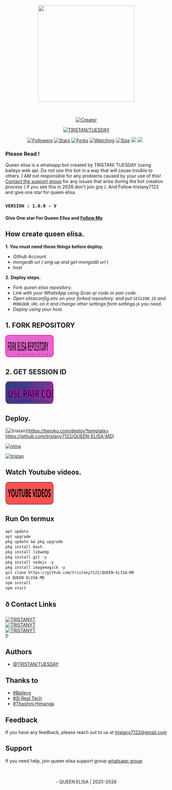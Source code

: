 <div class = "repo" align = "center">
 
<a href = "#">
<img src = "https://i.ibb.co/HLKnFPM4/shaban-md.jpg"  width="300" height="300">
</img>
 <p align="center">
  <a href="#"><img src="http://readme-typing-svg.herokuapp.com?color=ff00ab&center=true&vCenter=true&multiline=false&lines=QUEEN+ELISA+WHATSAPP+BOT" alt="">
</p>
    <p align="center">
<a href="#"><img title="Creator" src="https://img.shields.io/badge/Creator-TRISTAN-red.svg?style=for-the-badge&logo=github"></a>
     
<a href = ""><img alt="TRISTAN/TUESDAY" src="https://img.shields.io/youtube/channel/subscribers/UCjDKRYcwd5ZIpGICcVVL96Q" target="_blank" /></a>
</p>
<p align="center">
<a href="https://github.com/tristany7122/QUEEN-ELISA-MD?tab=followers"><img title="Followers" src="https://img.shields.io/github/followers/tristany7122?color=green&style=flat-square"></a>
<a href="https://github.com/tristany7122/QUEEN-ELISA-MD/stargazers/"><img title="Stars" src="https://img.shields.io/github/stars/tristany7122/QUEEN-ELISA-MD?color=white&style=flat-square"></a>
<a href="https://github.com/tristany7122/QUEEN-ELISA-MD/network/members"><img title="Forks" src="https://img.shields.io/github/forks/tristany7122/QUEEN-ELISA-MD?color=yellow&style=flat-square"></a>
<a href="https://github.com/tristany7122/QUEEN-ELISA-WA/watchers"><img title="Watching" src="https://img.shields.io/github/watchers/tristany7122/QUEEN-ELISA-MD?label=Watchers&color=red&style=flat-square"></a>
<a href="https://github.com/tristany7122/QUEEN-ELISA-MD"><img title="Size" src="https://img.shields.io/github/repo-size/tristany7122/QUEEN-ELISA-MD?style=flat-square&color=darkred"></a>
<a href="https://hits.seeyoufarm.com"><img src="https://hits.seeyoufarm.com/api/count/incr/badge.svg?url= https://github.com/tristany7122/QUEEN-ELISA-MD/hit-counter&count_bg=%2379C83D&title_bg=%23555555&icon=probot.svg&icon_color=%2304FF00&title=hits&edge_flat=false"/></a>
<a href="https://github.com/tristany7122/QUEEN-ELISA-MD/graphs/commit-activity"><img height="20" src="https://img.shields.io/badge/Maintained-No-red.svg"></a>&nbsp;&nbsp;
</p>
</a>
</div>

### Please Read !
Queen elisa is a whatsapp bot created by TRISTAN( TUESDAY )using baileys web api. Do not use this bot in a way that will cause trouble to others. 
I AM not responsible for any problems caused by your use of this!
[Contact the support group](https://t.me/queenelisasupport) for any issues that arise during the bot creation process ( if you see this in 2026 don't join grp ).
And Follow tristany7122 and give one star for queen elisa.
</br>
 ### `VERSION : 1.0.0 - V`
 

#### Give One star For Queen Elisa and [Follow Me](https://github.com/tristany7122/QUEEN-ELISA-MD) 

## How create queen elisa.
**1. You must need those things before deploy.**
 - _Github Account._
 - _mongodb url ( sing up and get mongodb url )_
 - _host_

**2. Deploy steps.**
 - _Fork queen elisa repository._
 - _Link with your WhatsApp using Scan qr code or pair code._
 - _Open elisaconfig.env on your forked repository. and put `SESSION_ID` and `MONGODB_URL` on it and change other settings form settings.js you need._
 - _Deploy using your host._
   </br>
## 1. FORK REPOSITORY
<a href = "https://github.com/tristany7122/QUEEN-ELISA-MD/fork"> <img src = "/repo-data/fork-elisa-repo-button.svg" width="150" height="70" > </a>
</br>

## 2. GET SESSION ID
<!--
<a href = "In process"> <img src = "/repo-data/elisa scan qr code.svg" width="150" height="70" > </a></br>
    OR   
    -->
<a href = "in progress"> <img src = "/repo-data/elisa pair code.svg" width="150" height="70" > </a>
</br>
 <!--
-->
## Deploy.
 [![tristan](https://img.shields.io/badge/elisa_deploy_on_heroku-430098?style=for-the-badge&logo=heroku&logoColor=white&buttcode=1n2i3m4a)](https://heroku.com/deploy?template= https://github.com/tristany7122/QUEEN-ELISA-MD)
  
[![nima](https://img.shields.io/badge/elisa_deploy_on_railway-0B0D0E?style=for-the-badge&logo=railway&logoColor=white&buttcode=1n2i3m4a)](https://railway.app?referralCode=queen-elisa)

[![tristan](https://img.shields.io/badge/elisa_deploy_on_render-000000?style=for-the-badge&logo=render&logoColor=white&buttcode=1n2i3m4a)](https://docs.render.com/free)

## Watch Youtube videos.
<a href = "#"> <img src = "/repo-data/yt videos button.svg" width="150" height="70" > </a>
</br>
 
## Run On termux
```
apt update
apt upgrade
pkg update && pkg upgrade
pkg install bash
pkg install libwebp
pkg install git -y
pkg install nodejs -y 
pkg install imagemagick -y
git clone https://github.com/tristany7122/QUEEN-ELISA-MD
cd QUEEN-ELISA-MD
npm install
npm start
```


## ð Contact Links
[![TRISTANYT](https://img.shields.io/badge/SUBSCRIBE%20ME-red?style=for-the-badge&logo=youtube&logoColor=white)](https://youtube.com/@tristany71/)</br>
[![TRISTANYT](https://img.shields.io/badge/FOLLOW%20TRISTAN%20ON%20WHATSAPP-green?style=for-the-badge&logo=whatsapp&logoColor=white)](https://chat.whatsapp.com/IMF1LrcOE828VlnFCSZTtH?mode=ems_copy_t)</br>
[![TRISTANYT](https://img.shields.io/badge/FOLLOW%20TUESDAY%20ON%20WHATSAPP-green?style=for-the-badge&logo=whatsapp&logoColor=white)](https://whatsapp.com/channel/0029VbBTHMoFi8xbR318gB2u)</br>
[!</br>
## Authors
- [@TRISTAN/TUESDAY](https://github.com/tristany7122/QUEEN-ELISA-MD)

## Thanks to
- [#Baileys](https://github.com/WhiskeySockets/Baileys)<br>
- [#Sl Real Tech](https://github.com/sl-real-tech)<br>
- [#Thashini Himanga](#)<br>

## Feedback
If you have any feedback, please reach out to us at tristany7122@gmail.com

## Support
If you need help, join queen elisa support group [whatsapp group](https://chat.whatsapp.com/IMF1LrcOE828VlnFCSZTtH?)
</br></br></br>
 <p align="center"> - QUEEN ELISA | 2025-2026 </p>

